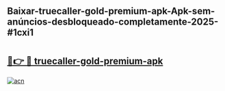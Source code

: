 ## Baixar-truecaller-gold-premium-apk-Apk-sem-anúncios-desbloqueado-completamente-2025-#1cxi1

# <h2><a href="https://ainizakaria.my?title=truecaller-gold-premium-apk&ref=22M">🔗👉 🔴 truecaller-gold-premium-apk</a></h2>

[![acn](https://github.com/user-attachments/assets/0f9c940e-d8b0-45ae-aac7-cd30a18b3e1c)](https://ainizakaria.my?title=truecaller-gold-premium-apk&ref=22M)

